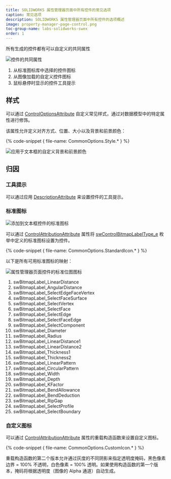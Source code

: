```yaml
---
title: SOLIDWORKS 属性管理器页面中所有控件的常见选项
caption: 常见选项
description: SOLIDWORKS 属性管理器页面中所有控件的选项概述
image: property-manager-page-control.png
toc-group-name: labs-solidworks-swex
order: 1
---
```

所有生成的控件都有可以自定义的共同属性

![控件的共同属性](property-manager-page-control.png)

1. 从标准图标库中选择的控件图标
1. 从图像加载的自定义控件图标
1. 鼠标悬停时显示的控件工具提示

## 样式

可以通过 [ControlOptionsAttribute](https://docs.codestack.net/swex/pmpage/html/T_CodeStack_SwEx_PMPage_Attributes_ControlOptionsAttribute.htm) 自定义常见样式，通过对数据模型中的特定属性进行修饰。

该属性允许定义对齐方式、位置、大小以及背景和前景颜色：

{% code-snippet { file-name: CommonOptions.Style.* } %}

![应用于文本框的自定义背景和前景颜色](textbox-foreground-background.png)

## 归因

### 工具提示

可以通过应用 [DescriptionAttribute](https://docs.microsoft.com/en-us/dotnet/api/system.componentmodel.descriptionattribute?view=netframework-4.0) 来设置控件的工具提示。

### 标准图标

![添加到文本框控件的标准图标](standard-icon-textbox.png)

可以通过 [ControlAttributionAttribute](https://docs.codestack.net/swex/pmpage/html/M_CodeStack_SwEx_PMPage_Attributes_ControlAttributionAttribute__ctor.htm) 属性将 [swControlBitmapLabelType_e](https://help.solidworks.com/2017/english/api/swconst/SolidWorks.Interop.swconst~SolidWorks.Interop.swconst.swControlBitmapLabelType_e.html?id=aff2422a1ecf4632aae3e41abe59c6fc) 枚举中定义的标准图标设置为控件。

{% code-snippet { file-name: CommonOptions.StandardIcon.* } %}

以下是所有可用标准图标的映射：

![属性管理器页面控件的标准位图图标](property-page-controls-standard-icons.png)

1. swBitmapLabel_LinearDistance
1. swBitmapLabel_AngularDistance
1. swBitmapLabel_SelectEdgeFaceVertex
1. swBitmapLabel_SelectFaceSurface
1. swBitmapLabel_SelectVertex
1. swBitmapLabel_SelectFace
1. swBitmapLabel_SelectEdge
1. swBitmapLabel_SelectFaceEdge
1. swBitmapLabel_SelectComponent
1. swBitmapLabel_Diameter
1. swBitmapLabel_Radius
1. swBitmapLabel_LinearDistance1
1. swBitmapLabel_LinearDistance2
1. swBitmapLabel_Thickness1
1. swBitmapLabel_Thickness2
1. swBitmapLabel_LinearPattern
1. swBitmapLabel_CircularPattern
1. swBitmapLabel_Width
1. swBitmapLabel_Depth
1. swBitmapLabel_KFactor
1. swBitmapLabel_BendAllowance
1. swBitmapLabel_BendDeduction
1. swBitmapLabel_RipGap
1. swBitmapLabel_SelectProfile
1. swBitmapLabel_SelectBoundary

### 自定义图标

可以通过 [ControlAttributionAttribute](https://docs.codestack.net/swex/pmpage/html/M_CodeStack_SwEx_PMPage_Attributes_ControlAttributionAttribute__ctor_1.htm) 属性的重载构造函数来设置自定义图标。

{% code-snippet { file-name: CommonOptions.CustomIcon.* } %}

重载构造函数的第二个版本允许通过灰度的不同阴影来指定透明度掩码，黑色像素边界 = 100% 不透明，白色像素 = 100% 透明。如果使用构造函数的第一个版本，掩码将根据透明度（图像的 Alpha 通道）自动生成。